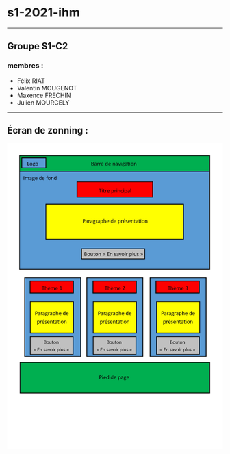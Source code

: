 # s1-2021-ihm

---

## Groupe S1-C2
 
 ### membres :
  - Félix RIAT
  - Valentin MOUGENOT
  - Maxence FRECHIN
  - Julien MOURCELY

---

## Écran de zonning :

![écran de zoning](doc/ecran_zoning.jpg)
